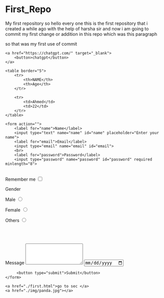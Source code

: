 # First_Repo
My first repository
so hello every one this is the first repository that i created a while ago with the help of harsha sir
and now i am going to commit my first change or addition in this repo which was this paragraph

so that was my first use of commit

<!DOCTYPE html>
<html lang="en">
<head>
    <meta charset="UTF-8">
    <meta name="viewport" content="width=device-width, initial-scale=1.0">
    <title>Document</title>
</head>
<body>
    
    <a href="https://chatgpt.com/" target="_blank">
        <button>chatgpt</button>
    </a>

    <table border="5">
        <tr>
            <th>NAME</th>
            <th>Age</th>
        </tr>

        <tr>
            <td>Ahmed</td>
            <td>22</td>
        </tr>
    </table>

    <form action="">
        <label for="name">Name</label>
        <input type="text" name="name" id="name" placeholder="Enter your name">
        <label for="email">Email</label>
        <input type="email" name="email" id="email">
        <br>
        <label for="password">Password</label>
        <input type="password" name="password" id="password" required minlength="8">
<br>
<label for="remember">Remember me</label>
<input type="checkbox" name="remember" id="remember">

<label for="gender">Gender</label>

<label for="male">Male</label>
<input type="radio" name="gender" id="male">

<label for="female">Female</label>
<input type="radio" name="gender" id="female">

<label for="others">Others</label>
<input type="radio" name="gender" id="others">

<br>
<br>
<br>
<label for="message">Message</label>
<textarea name="message" id="message" rows="4" cols="20"></textarea>
<input type="date" name="date">



         <button type="submit">Submit</button>
    </form>

    <a href="./first.html">go to sec </a>
    <a href="./img/panda.jpg"></a>
    
</body>
</html>
